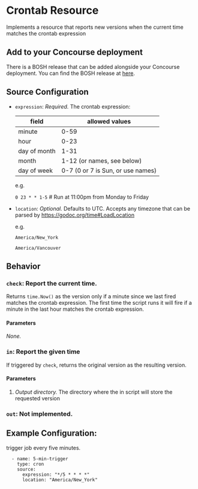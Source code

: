 # Crontab Resource

Implements a resource that reports new versions when the current time
matches the crontab expression

## Add to your Concourse deployment

There is a BOSH release that can be added alongside your Concourse deployment. You can find the BOSH release at [here](https://github.com/pivotal-cf-experimental/cron-resource-boshrelease).

## Source Configuration

* `expression`: *Required.* The crontab expression:

    |field       | allowed values |
    |-------------|----------------|
    |minute       | 0-59 |
    |hour         | 0-23 |
    |day of month | 1-31 |
    |month        | 1-12 (or names, see below) |
    |day of week  | 0-7 (0 or 7 is Sun, or use names) |

  e.g.

    `0 23 * * 1-5` # Run at 11:00pm from Monday to Friday

* `location`: *Optional.* Defaults to UTC. Accepts any timezone that
  can be parsed by https://godoc.org/time#LoadLocation

  e.g.

  `America/New_York`
       
  `America/Vancouver`

## Behavior

### `check`: Report the current time.

Returns `time.Now()` as the version only if a minute since we last
fired matches the crontab expression. The first time the script runs
it will fire if a minute in the last hour matches the crontab
expression.

#### Parameters

*None.*

### `in`: Report the given time

If triggered by `check`, returns the original version as the resulting
version.

#### Parameters

1. *Output directory.* The directory where the in script will store
   the requested version

### `out`: Not implemented.

## Example Configuration: 
trigger job every five minutes.

```
  - name: 5-min-trigger
    type: cron
    source:
      expression: "*/5 * * * *"
      location: "America/New_York"
```

